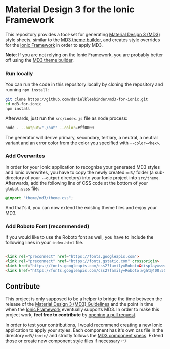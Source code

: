 # Material Design 3 for the Ionic Framework

This repository provides a tool-set for generating [Material Design 3 (MD3)](https://m3.material.io/) style sheets,
similar to the [MD3 theme builder](https://m3.material.io/theme-builder), and creates style overrides for the
[Ionic Framework](https://ionic.io/) in order to apply MD3.

__Note__: If you are not relying on the Ionic Framework, you are probably better off using
the [MD3 theme builder](https://m3.material.io/theme-builder).

[comment]: <> (## Installation)

[comment]: <> (```bash)

[comment]: <> (npm i @dk/md3-for-ionic --save-dev)

[comment]: <> (```)

[comment]: <> (### Generate Ionic Overrides)

[comment]: <> (```bash)

[comment]: <> (node node_modules/@dk/md3-for-ionic/index.js --color=#00ff00)

[comment]: <> (```)

[comment]: <> (or by using NPX:)

[comment]: <> (```bash)

[comment]: <> (npx @dk/md3-for-ionic --color=#00ff00)

[comment]: <> (```)

### Run locally

You can run the code in this repository locally by cloning the repository and running `npm install`:

```bash
git clone https://github.com/danielkleebinder/md3-for-ionic.git
cd md3-for-ionic
npm install
```

Afterwards, just run the `src/index.js` file as node process:

```bash
node . --output="./out" --color=#ff0000
```

The generator will derive primary, secondary, tertiary, a neutral, a neutral variant and an error color from the color
you specified with `--color=<hex>`.

### Add Overwrites

In order for your Ionic application to recognize your generated MD3 styles and Ionic overwrites, you have to copy the
newly created `md3/` folder (a sub-directory of your `--output` directory) into your Ionic project into `src/theme`.
Afterwards, add the following line of CSS code at the bottom of your `global.scss` file:

```CSS
@import "theme/md3/theme.css";
```

And that's it, you can now extend the existing theme files and enjoy your MD3.

### Add Roboto Font (recommended)

If you would like to use the Roboto font as well, you have to include the following lines in your `index.html` file.

```html

<link rel="preconnect" href="https://fonts.googleapis.com">
<link rel="preconnect" href="https://fonts.gstatic.com" crossorigin>
<link href="https://fonts.googleapis.com/css2?family=Roboto&display=swap" rel="stylesheet">
<link href="https://fonts.googleapis.com/css2?family=Roboto:wght@400;500&display=swap" rel="stylesheet">
```

## Contribute

This project is only supposed to be a helper to bridge the time between the release of
the [Material Design 3 (MD3) Guidelines](https://m3.material.io/) and the point in time when
the [Ionic Framework](https://ionic.io/) eventually supports MD3. In order to make this project work, __feel free to
contribute__ by [opening a pull request](https://github.com/danielkleebinder/md3-for-ionic/pulls).

In order to test your contributions, I would recommend creating a new Ionic application to apply your styles. Each
component has it's own css file in the directory `md3/ionic/` and strictly follows
the [MD3 component specs](https://m3.material.io/components). Extend those or create new component style files if
necessary :-)
